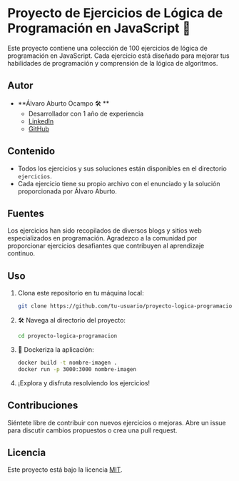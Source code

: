 # Proyecto de Ejercicios de Lógica de Programación en JavaScript 🚀

Este proyecto contiene una colección de 100 ejercicios de lógica de programación en JavaScript. Cada ejercicio está diseñado para mejorar tus habilidades de programación y comprensión de la lógica de algoritmos.

## Autor

- **Álvaro Aburto Ocampo 🛠️ **
  - Desarrollador con 1 año de experiencia
  - [LinkedIn](https://www.linkedin.com/in/alvaro-aburto-dev/)
  - [GitHub](https://github.com/LilDre7)

## Contenido

- Todos los ejercicios y sus soluciones están disponibles en el directorio `ejercicios`.
- Cada ejercicio tiene su propio archivo con el enunciado y la solución proporcionada por Álvaro Aburto.

## Fuentes

Los ejercicios han sido recopilados de diversos blogs y sitios web especializados en programación. Agradezco a la comunidad por proporcionar ejercicios desafiantes que contribuyen al aprendizaje continuo.

## Uso

1. Clona este repositorio en tu máquina local:

   ```bash
   git clone https://github.com/tu-usuario/proyecto-logica-programacion.git
   ```

2. 🛠️ Navega al directorio del proyecto:

   ```bash
   cd proyecto-logica-programacion
   ```

3. 🐋 Dockeriza la aplicación:

   ```bash
   docker build -t nombre-imagen .
   docker run -p 3000:3000 nombre-imagen
   ```

4. ¡Explora y disfruta resolviendo los ejercicios!

## Contribuciones

Siéntete libre de contribuir con nuevos ejercicios o mejoras. Abre un issue para discutir cambios propuestos o crea una pull request.

## Licencia

Este proyecto está bajo la licencia [MIT](LICENSE).
